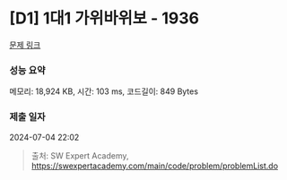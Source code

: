 # [D1] 1대1 가위바위보 - 1936 

[문제 링크](https://swexpertacademy.com/main/code/problem/problemDetail.do?contestProbId=AV5PjKXKALcDFAUq) 

### 성능 요약

메모리: 18,924 KB, 시간: 103 ms, 코드길이: 849 Bytes

### 제출 일자

2024-07-04 22:02



> 출처: SW Expert Academy, https://swexpertacademy.com/main/code/problem/problemList.do